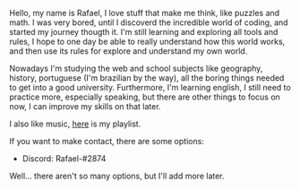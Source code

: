 Hello, my name is Rafael, I love stuff that make me think, like puzzles and math. I was very bored, until I discoverd the incredible world of coding, and started my journey thougth it. I'm still learning and exploring all tools and rules, I hope to one day be able to really understand how this world works, and then use its rules for explore and understand my own world.

Nowadays I'm studying the web and school subjects like geography, history, portuguese (I'm brazilian by the way), all the boring things needed to get into a good university.
Furthermore, I'm learning english, I still need to practice more, especially speaking, but there are other things to focus on now, I can improve my skills on that later.

I also like music, [here](https://open.spotify.com/playlist/7yLRwaK1v9mT6yo5yhrHIa?si=v6m8psTfQMa5Uowcr6mbhA) is my playlist.

If you want to make contact, there are some options:

- Discord: Rafael-#2874

Well... there aren't so many options, but I'll add more later.

